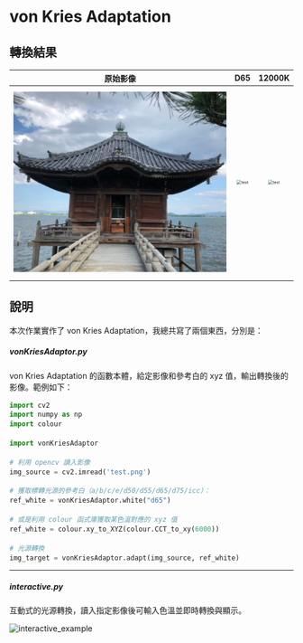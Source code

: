 # von Kries Adaptation

## 轉換結果

|                           原始影像                           |                             D65                              |                            12000K                            |
| :----------------------------------------------------------: | :----------------------------------------------------------: | :----------------------------------------------------------: |
| <img src="https://raw.githubusercontent.com/Petingo/von-Kries-Adaptation/master/image/test.png" alt="test" style="zoom:50%; margin: 12pt 0pt;" /> | <img src="/Users/petingo/p/auto-white-balance/result_D65.png" alt="test" style="zoom:50%; margin: 12pt 0pt;" /> | <img src="/Users/petingo/p/auto-white-balance/result_12000K.png" alt="test" style="zoom:50%; margin: 12pt 0pt;" /> |

## 說明

本次作業實作了 von Kries Adaptation，我總共寫了兩個東西，分別是：
##### vonKriesAdaptor.py
von Kries Adaptation 的函數本體，給定影像和參考白的 xyz 值，輸出轉換後的影像。範例如下：
``` python
import cv2
import numpy as np
import colour

import vonKriesAdaptor

# 利用 opencv 讀入影像
img_source = cv2.imread('test.png')

# 獲取標轉光源的參考白（a/b/c/e/d50/d55/d65/d75/icc）：
ref_white = vonKriesAdaptor.white("d65")

# 或是利用 colour 函式庫獲取某色溫對應的 xyz 值
ref_white = colour.xy_to_XYZ(colour.CCT_to_xy(6000))

# 光源轉換
img_target = vonKriesAdaptor.adapt(img_source, ref_white)
```

---

##### interactive.py

互動式的光源轉換，讀入指定影像後可輸入色溫並即時轉換與顯示。

![interactive_example](/Users/petingo/p/auto-white-balance/interactive_example.png)

